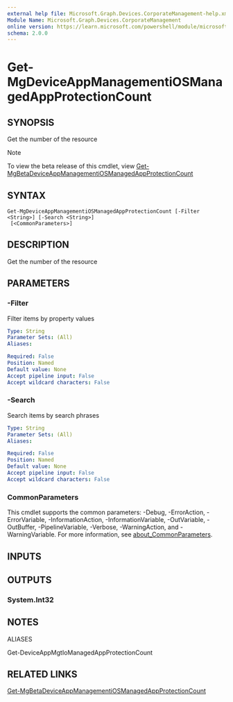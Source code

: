 ```yaml
---
external help file: Microsoft.Graph.Devices.CorporateManagement-help.xml
Module Name: Microsoft.Graph.Devices.CorporateManagement
online version: https://learn.microsoft.com/powershell/module/microsoft.graph.devices.corporatemanagement/get-mgdeviceappmanagementiosmanagedappprotectioncount
schema: 2.0.0
---
```


# Get-MgDeviceAppManagementiOSManagedAppProtectionCount

## SYNOPSIS
Get the number of the resource

> [!NOTE]
> To view the beta release of this cmdlet, view [Get-MgBetaDeviceAppManagementiOSManagedAppProtectionCount](/powershell/module/Microsoft.Graph.Beta.Devices.CorporateManagement/Get-MgBetaDeviceAppManagementiOSManagedAppProtectionCount?view=graph-powershell-beta)

## SYNTAX

```
Get-MgDeviceAppManagementiOSManagedAppProtectionCount [-Filter <String>] [-Search <String>]
 [<CommonParameters>]
```

## DESCRIPTION
Get the number of the resource

## PARAMETERS

### -Filter
Filter items by property values

```yaml
Type: String
Parameter Sets: (All)
Aliases:

Required: False
Position: Named
Default value: None
Accept pipeline input: False
Accept wildcard characters: False
```

### -Search
Search items by search phrases

```yaml
Type: String
Parameter Sets: (All)
Aliases:

Required: False
Position: Named
Default value: None
Accept pipeline input: False
Accept wildcard characters: False
```

### CommonParameters
This cmdlet supports the common parameters: -Debug, -ErrorAction, -ErrorVariable, -InformationAction, -InformationVariable, -OutVariable, -OutBuffer, -PipelineVariable, -Verbose, -WarningAction, and -WarningVariable. For more information, see [about_CommonParameters](http://go.microsoft.com/fwlink/?LinkID=113216).

## INPUTS

## OUTPUTS

### System.Int32
## NOTES

ALIASES

Get-DeviceAppMgtIoManagedAppProtectionCount

## RELATED LINKS
[Get-MgBetaDeviceAppManagementiOSManagedAppProtectionCount](/powershell/module/Microsoft.Graph.Beta.Devices.CorporateManagement/Get-MgBetaDeviceAppManagementiOSManagedAppProtectionCount?view=graph-powershell-beta)

